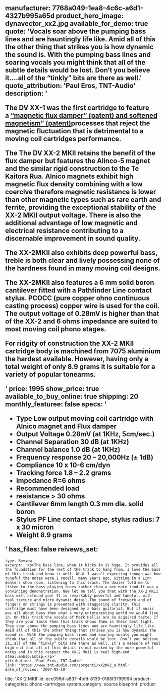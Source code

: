 manufacturer: 7768a049-1ea8-4c6c-a6d1-4327b995a65d
product_hero_image: dynavector_xx2.jpg
available_for_demo: true
quote: 'Vocals soar above the pumping bass lines and are hauntingly life like. Amid all of this the other thing that strikes you is how dynamic the sound is. With the pumping bass lines and soaring vocals you might think that all of the subtle details would be lost. Don’t you believe it….all of the “tinkly” bits are there as well.'
quote_attribution: 'Paul Eros, TNT-Audio'
description: '<p>The DV XX-1 was the first cartridge to feature a&nbsp;<a href="http://www.dynavector.com/etechnical/fluxdamper.html">“magnetic flux damper” (patent) and softened magnetism” (patent)</a>processes that reject the magnetic fluctuation that is detrimental to a moving coil cartridges performance.</p><p>The The DV XX-2 MKII retains the benefit of the flux damper but features the Alinco-5 magnet and the similar rigid construction to the Te Kaitora Rua. Alnico magnets exhibit high magnetic flux density combining with a low coercive therefore magnetic resistance is lower than other magnetic types such as rare earth and ferrite, providing the exceptional stability of the XX-2 MKII output voltage. There is also the additional advantage of low magnetic and electrical resistance contributing to a discernable improvement in sound quality.</p><p>The XX-2MKII also exhibits deep powerful bass, treble is both clear and lively possessing none of the hardness found in many moving coil designs.</p><p>The XX-2MKII also features a 6 mm solid boron cantilever fitted with a Pathfinder Line contact stylus. PCOCC (pure copper ohno continuous casting process) copper wire is used for the coil. The output voltage of 0.28mV is higher than that of the XX-2 and 6 ohms impedance are suited to most moving coil phono stages.</p><p>For ridgity of construction the XX-2 MKII cartridge body is machined from 7075 aluminium the hardest available. However, having only a total weight of only 8.9 grams it is suitable for a variety of popular tonearms.</p>'
price: 1995
show_price: true
available_to_buy_online: true
shipping: 20
monthly_featuree: false
specs: '<ul><li>Type Low output moving coil cartridge with Alnico magnet and Flux damper</li><li>Output Voltage 0.28mV (at 1KHz, 5cm/sec.)</li><li>Channel Separation 30 dB (at 1KHz)</li><li>Channel balance 1.0 dB (at 1KHz)</li><li>Frequency response 20 – 20,000Hz (± 1dB)</li><li>Compliance 10 x 10-6 cm/dyn</li><li>Tracking force 1.8 – 2.2 grams</li><li>Impedance R=6 ohms</li><li>Recommended load</li><li>resistance &gt; 30 ohms</li><li>Cantilever 6mm length 0.3 mm dia. solid boron</li><li>Stylus PF Line contact shape, stylus radius: 7 x 30 micron</li><li>Weight 8.9 grams</li></ul>'
has_files: false
reivews_set:
  -
    type: Review
    excerpt: '<p>The bass line, when it kicks in is huge. It provides all the foundation for the rest of the track to hang from. I love the bass of this track and know it well. What I wasn’t expecting though was how tuneful the notes were.I recall, many years ago, sitting in a Linn dealers show room, listening to this track. The dealer told me to listen to the bass playing tunes rather than a one note thud.It was a convincing demonstration. Now let me tell you that with the XX-2 MKII bass will astound you! It is remarkably powerful and tuneful, with real texture and micro dynamic detail.The sound of fretwork and of fingers on strings is presented with staggering clarity. This cartridge must have been designed by a bass guitarist. But if music was all about bass then what a very uninteresting world we would live in. On this track the vocals of Mark Hollis are an acquired taste. If they are your taste then this track shows them in their best light. They soar above the pumping bass lines and are hauntingly life like. Amid all of this the other thing that strikes you is how dynamic the sound is. With the pumping bass lines and soaring vocals you might think that all of the subtle details would be lost. Don’t you believe it….all of the “tinkly” bits are there as well. It’s a measure of real high end that all of this detail is not masked by the more powerful notes and in this respect the XX-2 MKII is real high-end steal.&nbsp;&nbsp;</p>'
    attribution: 'Paul Eros, TNT-Audio'
    link: 'https://www.tnt-audio.com/sorgenti/xx2mk2_e.html'
    date_of_review: '2007-05-10'
title: 'XX-2 MKII'
id: ecc09fbf-a837-4bfd-8139-0168f3799964
product-categories: phono-cartridges
system_category: source
blueprint: product
